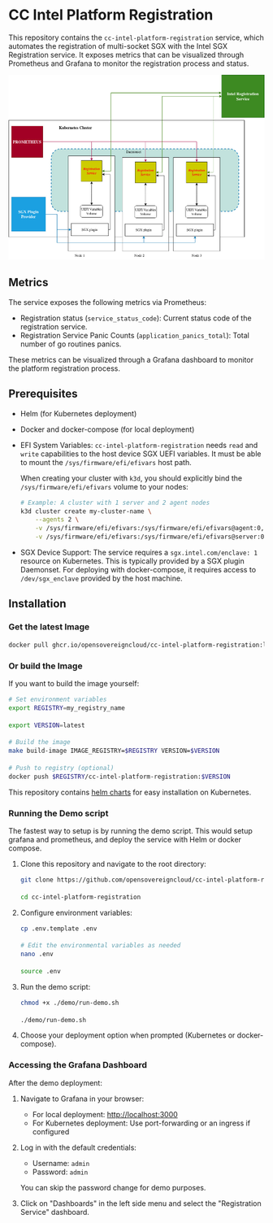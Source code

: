 # CC Intel Platform Registration

This repository contains the `cc-intel-platform-registration` service, which automates the registration of multi-socket SGX with the Intel SGX Registration service.
It exposes metrics that can be visualized through Prometheus and Grafana to monitor the registration process and status.

![Visualization of the CC-IPCEIS](/ipceis_diagram.jpg)

## Metrics

The service exposes the following metrics via Prometheus:

- Registration status (`service_status_code`): Current status code of the registration service.
- Registration Service Panic Counts (`application_panics_total`): Total number of go routines panics.

These metrics can be visualized through a Grafana dashboard to monitor the platform registration process.

## Prerequisites

- Helm (for Kubernetes deployment)
- Docker and docker-compose (for local deployment)
- EFI System Variables: `cc-intel-platform-registration` needs `read` and `write` capabilities to the host device SGX UEFI variables. 
It must be able to mount the `/sys/firmware/efi/efivars` host path.

    When creating your cluster with `k3d`, you should explicitly bind the `/sys/firmware/efi/efivars` volume to your nodes:

    ```bash
    # Example: A cluster with 1 server and 2 agent nodes
    k3d cluster create my-cluster-name \
        --agents 2 \
        -v /sys/firmware/efi/efivars:/sys/firmware/efi/efivars@agent:0,1 \
        -v /sys/firmware/efi/efivars:/sys/firmware/efi/efivars@server:0 
    ```
- SGX Device Support: The service requires a `sgx.intel.com/enclave: 1` resource on Kubernetes. This is typically provided by a SGX plugin Daemonset. 
For deploying with docker-compose, it requires access to `/dev/sgx_enclave` provided by the host machine.

## Installation

### Get the latest Image

```bash
docker pull ghcr.io/opensovereigncloud/cc-intel-platform-registration:latest
```

### Or build the Image

If you want to build the image yourself:

```bash
# Set environment variables
export REGISTRY=my_registry_name

export VERSION=latest

# Build the image
make build-image IMAGE_REGISTRY=$REGISTRY VERSION=$VERSION

# Push to registry (optional)
docker push $REGISTRY/cc-intel-platform-registration:$VERSION
```

This repository contains [helm charts](/charts) for easy installation on Kubernetes.

### Running the Demo script

The fastest way to setup is by running the demo script. This would setup grafana and prometheus, and deploy the service with Helm or docker compose.

1. Clone this repository and navigate to the root directory:

    ```bash
    git clone https://github.com/opensovereigncloud/cc-intel-platform-registration.git

    cd cc-intel-platform-registration
   ```

1. Configure environment variables:

    ```bash
    cp .env.template .env

    # Edit the environmental variables as needed
    nano .env

    source .env
   ```

1. Run the demo script:

    ```bash
    chmod +x ./demo/run-demo.sh

    ./demo/run-demo.sh
   ```

1. Choose your deployment option when prompted (Kubernetes or docker-compose).

### Accessing the Grafana Dashboard

After the demo deployment:

1. Navigate to Grafana in your browser:
    - For local deployment: [http://localhost:3000](http://localhost:3000)
    - For Kubernetes deployment: Use port-forwarding or an ingress if configured

1. Log in with the default credentials:
    - Username: `admin`
    - Password: `admin`

   You can skip the password change for demo purposes.
1. Click on "Dashboards" in the left side menu and select the "Registration Service" dashboard.
